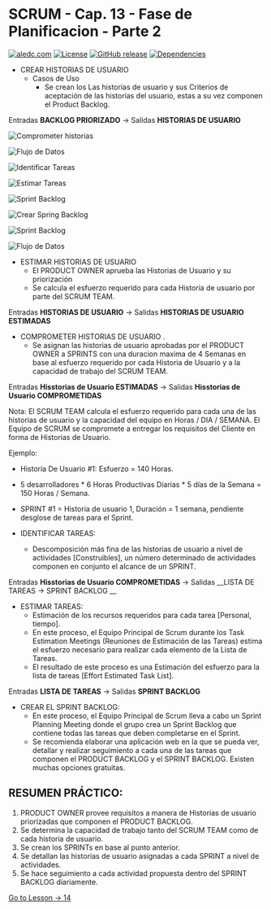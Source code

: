 # SCRUM - Cap. 13 - Fase de Planificacion - Parte 2

[![aledc.com](https://github.com/aledc7/Scrum-Certification/blob/master/recursos/aledc.com.svg)](https://aledc.com)
[![License](https://github.com/aledc7/Scrum-Certification/blob/master/recursos/mit-license.svg)](https://aledc.com)
[![GitHub release](https://github.com/aledc7/Scrum-Certification/blob/master/recursos/release.svg)](https://aledc.com)
[![Dependencies](https://github.com/aledc7/Scrum-Certification/blob/master/recursos/dependencias-none.svg)](https://aledc.com)


- CREAR HISTORIAS DE USUARIO   
  - Casos de Uso  
    - Se crean los Las historias de usuario y sus Criterios de aceptación de las historias del usuario, estas a su vez componen el Product Backlog.

Entradas __BACKLOG PRIORIZADO__ -> Salidas __HISTORIAS DE USUARIO__


![Comprometer historias](https://github.com/aledc7/Scrum-Certification/blob/master/recursos/13/01%20-%20comprometerHistorias.png?raw=true)

![Flujo de Datos](https://github.com/aledc7/Scrum-Certification/blob/master/recursos/13/02%20-%20FlujoDatos.png?raw=true)


![Identificar Tareas](https://github.com/aledc7/Scrum-Certification/blob/master/recursos/13/03%20-%20IdentificarTareas.png?raw=true)


![Estimar Tareas](https://github.com/aledc7/Scrum-Certification/blob/master/recursos/13/04%20-%20EstimarTareas.png?raw=true)


![Sprint Backlog](https://github.com/aledc7/Scrum-Certification/blob/master/recursos/13/05%20-%20Spring%20Backlog.png?raw=true)

![Crear Spring Backlog ](https://github.com/aledc7/Scrum-Certification/blob/master/recursos/13/06%20-%20CrearSpringBacklog.png?raw=true)

![Sprint Backlog](https://github.com/aledc7/Scrum-Certification/blob/master/recursos/13/07%20-%20CrearSpringBacklog.png?raw=true)

![Flujo de Datos](https://github.com/aledc7/Scrum-Certification/blob/master/recursos/13/08%20-%20FlujoDatos.png?raw=true)

- ESTIMAR HISTORIAS DE USUARIO  
  - El PRODUCT OWNER aprueba las Historias de Usuario y su priorización 
  - Se calcula el esfuerzo requerido para cada Historia de usuario por parte del SCRUM TEAM.  
  
Entradas __HISTORIAS DE USUARIO__ -> Salidas __HISTORIAS DE USUARIO ESTIMADAS__     



- COMPROMETER HISTORIAS DE USUARIO . 
  - Se asignan las historias de usuario aprobadas por el PRODUCT OWNER a SPRINTS con una duracion maxima de 4 Semanas en base al esfuerzo requerido por cada Historia de Usuario y a la capacidad de trabajo del SCRUM TEAM.  
  

Entradas __Hisstorias de Usuario ESTIMADAS__ -> Salidas __Hisstorias de Usuario COMPROMETIDAS__



Nota: El SCRUM TEAM calcula el esfuerzo requerido para cada una de las historias de usuario y la capacidad del equipo en Horas / DIA / SEMANA. El Equipo de SCRUM se compromete a entregar los requisitos del Cliente en forma de Historias de Usuario.


Ejemplo:
- Historia De Usuario #1: Esfuerzo = 140 Horas.  
- 5 desarrolladores * 6 Horas Productivas Diarias * 5 días de la Semana = 150 Horas / Semana.  
- SPRINT #1 = Historia de usuario 1, Duración = 1 semana, pendiente desglose de tareas para el Sprint.  

- IDENTIFICAR TAREAS: 
  - Descomposición más fina de las historias de usuario a nivel de actividades [Construibles], un número determinado de actividades componen en conjunto el alcance de un SPRINT.
  
Entradas __Hisstorias de Usuario COMPROMETIDAS__ -> Salidas __LISTA DE TAREAS -> SPRINT BACKLOG __

- ESTIMAR TAREAS: 
  - Estimación de los recursos requeridos para cada tarea [Personal, tiempo].  
  - En este proceso, el Equipo Principal de Scrum durante los Task Estimation Meetings (Reuniones de Estimación de las Tareas) estima el esfuerzo necesario para realizar cada elemento de la Lista de Tareas. 
  - El resultado de este proceso es una Estimación del esfuerzo para la lista de tareas [Effort Estimated Task List].

Entradas __LISTA DE TAREAS__ -> Salidas __SPRINT BACKLOG__


- CREAR EL SPRINT BACKLOG: 
  - En este proceso, el Equipo Principal de Scrum lleva a cabo un Sprint Planning Meeting donde el grupo crea un Sprint Backlog que contiene todas las tareas que deben completarse en el Sprint. 
  - Se recomienda elaborar una aplicación web en la que se pueda ver, detallar y realizar seguimiento a cada una de las tareas que componen el PRODUCT BACKLOG y el SPRINT BACKLOG. Existen muchas opciones gratuitas.   



## RESUMEN PRÁCTICO:

1. PRODUCT OWNER provee requisitos a manera de Historias de usuario priorizadas que componen el PRODUCT BACKLOG.  
2. Se determina la capacidad de trabajo tanto del SCRUM TEAM como de cada historia de usuario.  
3. Se crean los SPRINTs en base al punto anterior.  
4. Se detallan las historias de usuario asignadas a cada SPRINT a nivel de actividades.  
5. Se hace seguimiento a cada actividad propuesta dentro del SPRINT BACKLOG diariamente.  
 

[Go to Lesson -> 14](https://github.com/aledc7/Scrum-Certification/blob/master/14-Implementacion.md)
